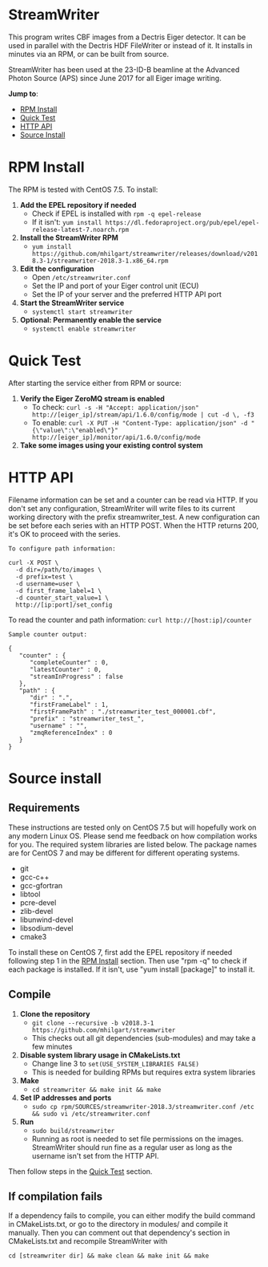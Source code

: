 # StreamWriter

This program writes CBF images from a Dectris Eiger detector.  It can be used in parallel with the Dectris HDF FileWriter or instead of it.  It installs in minutes via an RPM, or can be built from source.

StreamWriter has been used at the 23-ID-B beamline at the Advanced Photon Source (APS) since June 2017 for all Eiger image writing.

**Jump to**:

- [RPM Install](#rpm-install)
- [Quick Test](#quick-test)
- [HTTP API](#http-api)
- [Source Install](#source-install)

# RPM Install

The RPM is tested with CentOS 7.5.  To install:

1. **Add the EPEL repository if needed**
   - Check if EPEL is installed with ``rpm -q epel-release``
   - If it isn't: ``yum install https://dl.fedoraproject.org/pub/epel/epel-release-latest-7.noarch.rpm``
2. **Install the StreamWriter RPM**
   - ``yum install https://github.com/mhilgart/streamwriter/releases/download/v2018.3-1/streamwriter-2018.3-1.x86_64.rpm``
3. **Edit the configuration**
   - Open ``/etc/streamwriter.conf``
   - Set the IP and port of your Eiger control unit (ECU)
   - Set the IP of your server and the preferred HTTP API port
4. **Start the StreamWriter service**
   - ``systemctl start streamwriter``
5. **Optional: Permanently enable the service**
   - ``systemctl enable streamwriter``

# Quick Test

After starting the service either from RPM or source:

1. **Verify the Eiger ZeroMQ stream is enabled**
   - To check: ``curl -s -H "Accept: application/json" http://[eiger_ip]/stream/api/1.6.0/config/mode | cut -d \, -f3``
   - To enable: ``curl -X PUT -H "Content-Type: application/json" -d "{\"value\":\"enabled\"}" http://[eiger_ip]/monitor/api/1.6.0/config/mode``
2. **Take some images using your existing control system**

# HTTP API

Filename information can be set and a counter can be read via HTTP.  If you don't set any configuration, StreamWriter will write files to its current working directory with the prefix streamwriter_test.  A new configuration can be set before each series with an HTTP POST.  When the HTTP returns 200, it's OK to proceed with the series.

```
To configure path information:

curl -X POST \
  -d dir=/path/to/images \
  -d prefix=test \
  -d username=user \
  -d first_frame_label=1 \
  -d counter_start_value=1 \
  http://[ip:port]/set_config
```

To read the counter and path information: ``curl http://[host:ip]/counter``

```
Sample counter output:

{
   "counter" : {
      "completeCounter" : 0,
      "latestCounter" : 0,
      "streamInProgress" : false
   },
   "path" : {
      "dir" : ".",
      "firstFrameLabel" : 1,
      "firstFramePath" : "./streamwriter_test_000001.cbf",
      "prefix" : "streamwriter_test_",
      "username" : "",
      "zmqReferenceIndex" : 0
   }
}
```

# Source install

## Requirements

These instructions are tested only on CentOS 7.5 but will hopefully work on any modern Linux OS.  Please send me feedback on how compilation works for you.  The required system libraries are listed below.  The package names are for CentOS 7 and may be different for different operating systems.

- git
- gcc-c++
- gcc-gfortran
- libtool
- pcre-devel
- zlib-devel
- libunwind-devel
- libsodium-devel
- cmake3

To install these on CentOS 7, first add the EPEL repository if needed following step 1 in the [RPM Install](#rpm-install) section.  Then use "rpm -q" to check if each package is installed.  If it isn't, use "yum install [package]" to install it.

## Compile

1. **Clone the repository**
   - ``git clone --recursive -b v2018.3-1 https://github.com/mhilgart/streamwriter``
   - This checks out all git dependencies (sub-modules) and may take a few minutes
2. **Disable system library usage in CMakeLists.txt**
   - Change line 3 to ``set(USE_SYSTEM_LIBRARIES FALSE)``
   - This is needed for building RPMs but requires extra system libraries
3. **Make**
   - ``cd streamwriter && make init && make``
4. **Set IP addresses and ports**
   - ``sudo cp rpm/SOURCES/streamwriter-2018.3/streamwriter.conf /etc && sudo vi /etc/streamwriter.conf``
5. **Run**
   - ``sudo build/streamwriter``
   - Running as root is needed to set file permissions on the images.  StreamWriter should run fine as a regular user as long as the username isn't set from the HTTP API.

Then follow steps in the [Quick Test](#quick-test) section.

## If compilation fails

If a dependency fails to compile, you can either modify the build command in CMakeLists.txt, or go to the directory in modules/ and compile it manually.  Then you can comment out that dependency's section in CMakeLists.txt and recompile StreamWriter with

``cd [streamwriter dir] && make clean && make init && make``
